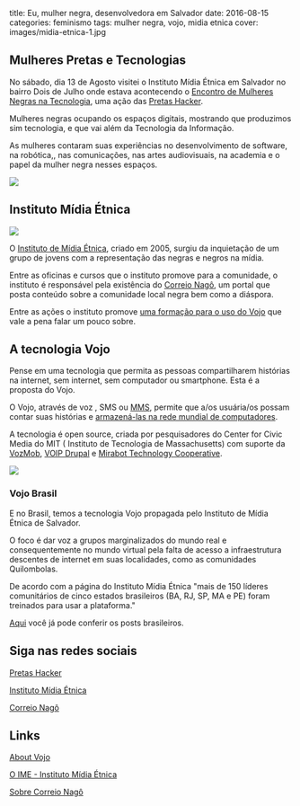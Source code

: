 title: Eu, mulher negra, desenvolvedora em Salvador
date: 2016-08-15
categories: feminismo
tags:  mulher negra, vojo, midia etnica
cover: images/midia-etnica-1.jpg

## Mulheres Pretas e  Tecnologias

No sábado, dia 13 de Agosto visitei o Instituto Mídia Étnica em Salvador no bairro Dois de Julho onde estava acontecendo o [Encontro de Mulheres Negras na Tecnologia](https://www.facebook.com/events/578044479050194/), uma ação das [Pretas Hacker](https://www.facebook.com/pretashackers/home).

Mulheres negras ocupando os espaços digitais, mostrando que produzimos sim tecnologia, e que vai além da Tecnologia da Informação.

As mulheres contaram suas experiências no desenvolvimento de software, na robótica,, nas comunicações, nas artes audiovisuais, na academia e o papel da mulher negra nesses espaços.

![](/images/)

## Instituto Mídia Étnica


 ![](/images/midia-etnica2.jpg)
  

O [Instituto de Mídia Étnica](http://www.midiaetnica.com.br/), criado em 2005, surgiu da inquietação de um grupo de jovens com a representação das negras e negros na mídia.

Entre as oficinas e cursos que o instituto promove para a comunidade, o instituto é responsável pela existência do [Correio Nagô](http://correionago.com.br/portal/), um portal que posta conteúdo sobre a comunidade local negra bem como a diáspora. 

Entre as ações o instituto promove [uma formação para o uso do Vojo](http://www.midiaetnica.com.br/treinamento-da-tecnologia-vojo/) que vale a pena falar um pouco sobre.

## A tecnologia Vojo

Pense em uma tecnologia que permita as pessoas compartilharem histórias na internet, sem internet, sem computador ou smartphone. Esta é a proposta do Vojo.

O Vojo, através de voz , SMS ou [MMS](https://en.wikipedia.org/wiki/Multimedia_Messaging_Service), permite que a/os usuária/os possam contar suas histórias e [armazená-las na rede mundial de computadores](https://vojo.co/).

A tecnologia é open source, criada por pesquisadores do Center for Civic Media do MIT ( Instituto de Tecnologia de Massachusetts) com suporte da [VozMob](https://vozmob.net/en/main), [VOIP Drupal](https://www.drupal.org/project/voipdrupal) e  [Mirabot Technology Cooperative](http://mirabot.coop/).


  ![](/images/midia-etnica-3.jpg)

### Vojo Brasil

E no Brasil, temos a tecnologia Vojo propagada pelo Instituto de Mídia Étnica de Salvador.

O foco é dar voz a grupos marginalizados do mundo real e consequentemente no mundo virtual pela falta de acesso a infraestrutura descentes de internet em suas localidades, como as comunidades Quilombolas.

De acordo com a página do Instituto Mídia Étnica "mais de 150 líderes comunitários de cinco estados brasileiros (BA, RJ, SP, MA e PE) foram treinados para usar a plataforma."

[Aqui](http://vojo.co/pt-br/salvador) você já pode conferir os posts brasileiros.

## Siga nas redes sociais

[Pretas Hacker](https://www.facebook.com/pretashackers/home)

[Instituto Mídia Étnica](https://www.facebook.com/Instituto-M%C3%ADdia-%C3%89tnica-212962412068271/?fref=ts)

[Correio Nagô](https://www.facebook.com/Portal-Correio-Nag%C3%B4-391484814207999/?fref=ts)

## Links

[About Vojo](http://vojo.co/en/content/about)

[O IME - Instituto Mídia Étnica](http://www.midiaetnica.com.br/#ime)

[Sobre Correio Nagô](http://correionago.com.br/portal/sobre-o-correio-nago/)
